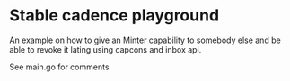 # Stable cadence playground


An example on how to give an Minter capability to somebody else and be able to revoke it lating using capcons and inbox api.

See main.go for comments

